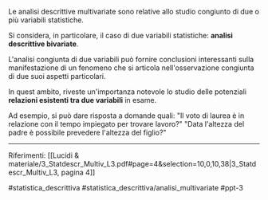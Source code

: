 Le analisi descrittive multivariate sono relative allo studio congiunto di due o più variabili statistiche.

Si considera, in particolare, il caso di due variabili statistiche: **analisi descrittive bivariate**.

L'analisi congiunta di due variabili può fornire conclusioni interessanti sulla manifestazione di un fenomeno che si articola nell'osservazione congiunta di due suoi aspetti particolari.

In quest ambito, riveste un'importanza notevole lo studio delle potenziali **relazioni esistenti tra due variabili** in esame.

Ad esempio, si può dare risposta a domande quali: "Il voto di laurea è in relazione con il tempo impiegato per trovare lavoro?" "Data l'altezza del padre è possibile prevedere l'altezza del figlio?"

***
Riferimenti:
[[Lucidi & materiale/3_Statdescr_Multiv_L3.pdf#page=4&selection=10,0,10,38|3_Statdescr_Multiv_L3, pagina 4]]

#statistica_descrittiva 
#statistica_descrittiva/analisi_multivariate
#ppt-3
